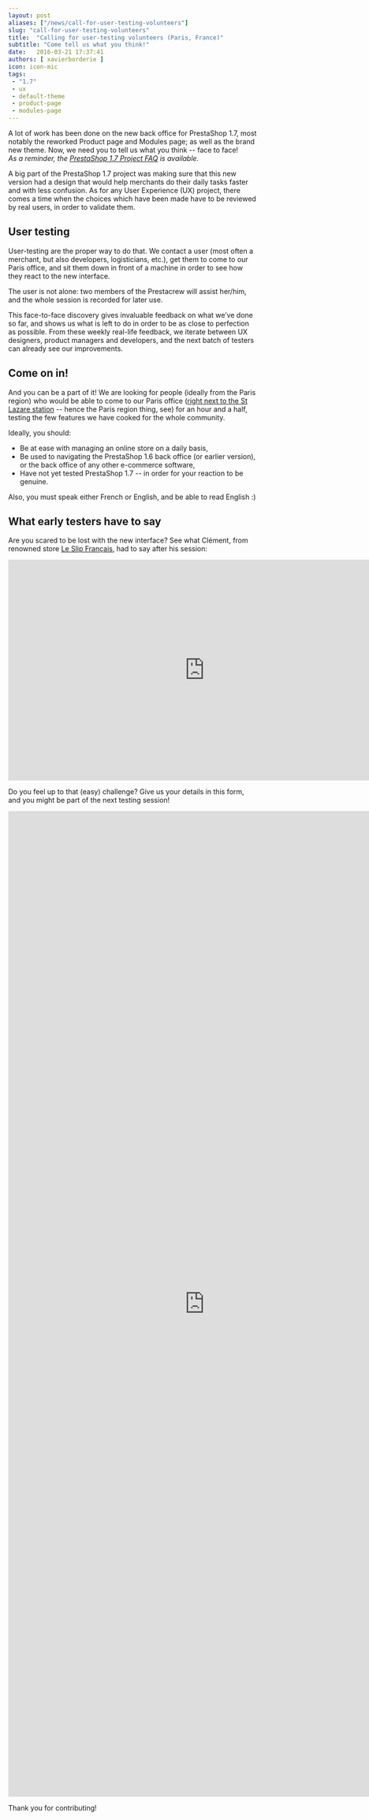 ```yaml
---
layout: post
aliases: ["/news/call-for-user-testing-volunteers"]
slug: "call-for-user-testing-volunteers"
title:  "Calling for user-testing volunteers (Paris, France)"
subtitle: "Come tell us what you think!"
date:   2016-03-21 17:37:41
authors: [ xavierborderie ]
icon: icon-mic
tags:
 - "1.7"
 - ux
 - default-theme
 - product-page
 - modules-page
---
```


A lot of work has been done on the new back office for PrestaShop 1.7, most notably the reworked Product page and Modules page; as well as the brand new theme. Now, we need you to tell us what you think -- face to face! <br/>
_As a reminder, the [PrestaShop 1.7 Project FAQ](http://build.prestashop.com/news/prestashop-1-7-faq/) is available._

A big part of the PrestaShop 1.7 project was making sure that this new version had a design that would help merchants do their daily tasks faster and with less confusion. As for any User Experience (UX) project, there comes a time when the choices which have been made have to be reviewed by real users, in order to validate them.


## User testing

User-testing are the proper way to do that. We contact a user (most often a merchant, but also developers, logisticians, etc.), get them to come to our Paris office, and sit them down in front of a machine in order to see how they react to the new interface. 

The user is not alone: two members of the Prestacrew will assist her/him, and the whole session is recorded for later use.

This face-to-face discovery gives invaluable feedback on what we’ve done so far, and shows us what is left to do in order to be as close to perfection as possible. From these weekly real-life feedback, we iterate between UX designers, product managers and developers, and the next batch of testers can already see our improvements.


## Come on in!

And you can be a part of it! We are looking for people (ideally from the Paris region) who would be able to come to our Paris office ([right next to the St Lazare station](https://www.google.com/maps/place/PrestaShop/@48.8762495,2.3249603,17z/data=!3m1!4b1!4m2!3m1!1s0x47e66f7819172fd7:0x8d51ecfa59c5cdba) -- hence the Paris region thing, see) for an hour and a half, testing the few features we have cooked for the whole community.

Ideally, you should:

* Be at ease with managing an online store on a daily basis, 
* Be used to navigating the PrestaShop 1.6 back office (or earlier version), or the back office of any other e-commerce software, 
* Have not yet tested PrestaShop 1.7 -- in order for your reaction to be genuine.

Also, you must speak either French or English, and be able to read English :)


## What early testers have to say

Are you scared to be lost with the new interface? See what Clément, from renowned store [Le Slip Français](http://www.leslipfrancais.fr/fr/), had to say after his session:

<iframe width="796" height="448" src="https://www.youtube.com/embed/WvVAUCCKMXw" frameborder="0" allowfullscreen></iframe>

Do you feel up to that (easy) challenge? Give us your details in this form, and you might be part of the next testing session!

<iframe src="https://docs.google.com/forms/d/1EAxGo97M2zDSk4DO49873I6eCVWxLU5i76ZKuuvEbyE/viewform?embedded=true#responses" width="796" height="2000" frameborder="0" marginheight="0" marginwidth="0">Loading in progress...</iframe>

Thank you for contributing!
